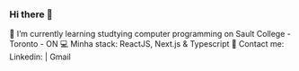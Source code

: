 ### Hi there 👋

<!--
**tiagoc0sta/tiagoc0sta** is a ✨ _special_ ✨ repository because its `README.md` (this file) appears on your GitHub profile.

Here are some ideas to get you started:

- 🔭 I’m currently working on ...
- 🌱 I’m currently learning ...
- 👯 I’m looking to collaborate on ...
- 🤔 I’m looking for help with ...
- 💬 Ask me about ...
- 📫 How to reach me: ...
- 😄 Pronouns: ...
- ⚡ Fun fact: ...
-->
 
 🚀 I’m currently learning studtying computer programming on Sault College - Toronto - ON
💻   Minha stack: ReactJS, Next.js & Typescript
📧   Contact me: Linkedin:  | Gmail 


